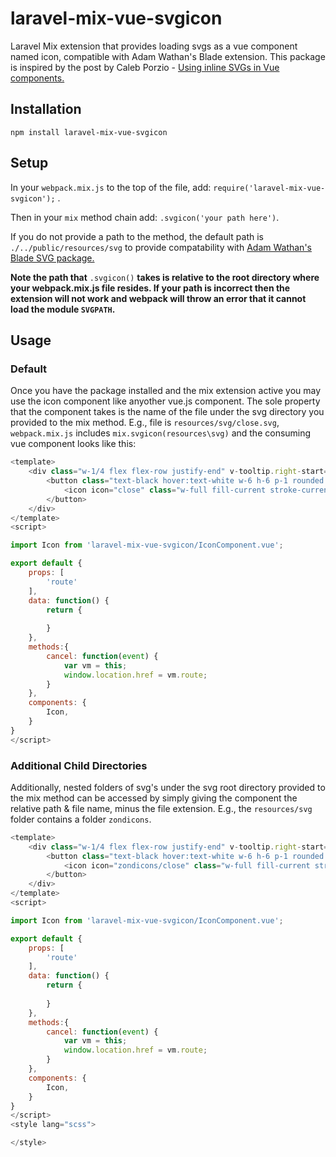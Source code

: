 # laravel-mix-vue-svgicon

Laravel Mix extension that provides loading svgs as a vue component named icon, compatible with Adam Wathan's Blade extension. This package is inspired by the post by Caleb Porzio - [Using inline SVGs in Vue components.](http://calebporzio.com/using-inline-svgs-in-vue-compoments/)

## Installation
`npm install laravel-mix-vue-svgicon`

## Setup
In your `webpack.mix.js` to the top of the file, add: `require('laravel-mix-vue-svgicon');` . 

Then in your `mix` method chain add: `.svgicon('your path here')`.

If you do not provide a path to the method, the default path is `./../public/resources/svg` to provide compatability with [Adam Wathan's Blade SVG package.](https://github.com/adamwathan/blade-svg)

**Note the path that** `.svgicon()` **takes is relative to the root directory where your webpack.mix.js file resides. If your path is incorrect then the extension will not work and webpack will throw an error that it cannot load the module `SVGPATH`.**

## Usage

### Default

Once you have the package installed and the mix extension active you may use the icon component like anyother vue.js component. The sole property that the component takes is the name of the file under the svg directory you provided to the mix method. E.g., file is `resources/svg/close.svg`, `webpack.mix.js` includes `mix.svgicon(resources\svg)` and the consuming vue component looks like this:

```javascript
<template>
    <div class="w-1/4 flex flex-row justify-end" v-tooltip.right-start="{content: 'Cancel', classes: 'tooltip'}">
        <button class="text-black hover:text-white w-6 h-6 p-1 rounded hover:bg-red-dark" v-on:click.stop="cancel">
            <icon icon="close" class="w-full fill-current stroke-current"></icon>               
        </button>
    </div>
</template>
<script>

import Icon from 'laravel-mix-vue-svgicon/IconComponent.vue';

export default {
    props: [
        'route'
    ],
    data: function() {
        return {
        
        }
    },
    methods:{
        cancel: function(event) {
            var vm = this;
            window.location.href = vm.route;
        }
    },
    components: {
        Icon,
    }
}
</script>
```
### Additional Child Directories

Additionally, nested folders of svg's under the svg root directory provided to the mix method can be accessed by simply giving the component the relative path & file name, minus the file extension. E.g., the `resources/svg` folder contains a folder `zondicons`.

```javascript
<template>
    <div class="w-1/4 flex flex-row justify-end" v-tooltip.right-start="{content: 'Cancel', classes: 'tooltip'}">
        <button class="text-black hover:text-white w-6 h-6 p-1 rounded hover:bg-red-dark" v-on:click.stop="cancel">
            <icon icon="zondicons/close" class="w-full fill-current stroke-current"></icon>               
        </button>
    </div>
</template>
<script>

import Icon from 'laravel-mix-vue-svgicon/IconComponent.vue';

export default {
    props: [
        'route'
    ],
    data: function() {
        return {
        
        }
    },
    methods:{
        cancel: function(event) {
            var vm = this;
            window.location.href = vm.route;
        }
    },
    components: {
        Icon,
    }
}
</script>
<style lang="scss">

</style>
```
